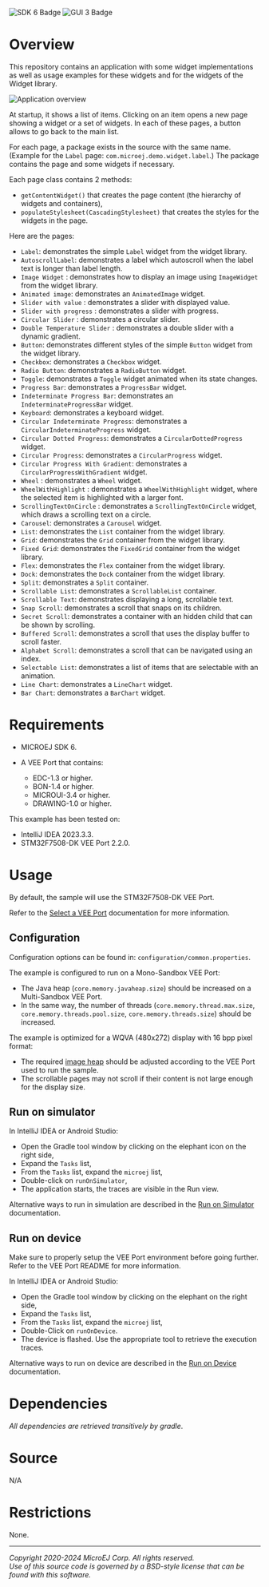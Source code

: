 ![SDK 6 Badge](https://shields.microej.com/endpoint?url=https://repository.microej.com/packages/badges/sdk_6.0.json)
![GUI 3 Badge](https://shields.microej.com/endpoint?url=https://repository.microej.com/packages/badges/gui_3.json)

# Overview

This repository contains an application with some widget implementations as well as usage examples for these widgets and
for the widgets of the Widget library.

![Application overview](application.gif)

At startup, it shows a list of items.
Clicking on an item opens a new page showing a widget or a set of widgets.
In each of these pages, a button allows to go back to the main list.

For each page, a package exists in the source with the same name.
(Example for the `Label` page: `com.microej.demo.widget.label`.)
The package contains the page and some widgets if necessary.

Each page class contains 2 methods:

- `getContentWidget()` that creates the page content (the hierarchy of widgets and containers),
- `populateStylesheet(CascadingStylesheet)` that creates the styles for the widgets in the page.

Here are the pages:

- `Label`: demonstrates the simple `Label` widget from the widget library.
- `AutoscrollLabel`: demonstrates a label which autoscroll when the label text is longer than label length.
- `Image Widget` : demonstrates how to display an image using `ImageWidget` from the widget library.
- `Animated image`: demonstrates an `AnimatedImage` widget.
- `Slider with value` : demonstrates a slider with displayed value.
- `Slider with progress` : demonstrates a slider with progress.
- `Circular Slider` : demonstrates a circular slider.
- `Double Temperature Slider` : demonstrates a double slider with a dynamic gradient.
- `Button`: demonstrates different styles of the simple `Button` widget from the widget library.
- `Checkbox`: demonstrates a `Checkbox` widget.
- `Radio Button`: demonstrates a `RadioButton` widget.
- `Toggle`: demonstrates a `Toggle` widget animated when its state changes.
- `Progress Bar`: demonstrates a `ProgressBar` widget.
- `Indeterminate Progress Bar`: demonstrates an `IndeterminateProgressBar` widget.
- `Keyboard`: demonstrates a keyboard widget.
- `Circular Indeterminate Progress`: demonstrates a `CircularIndeterminateProgress` widget.
- `Circular Dotted Progress`: demonstrates a `CircularDottedProgress` widget.
- `Circular Progress`: demonstrates a `CircularProgress` widget.
- `Circular Progress With Gradient`: demonstrates a `CircularProgressWithGradient` widget.
- `Wheel` : demonstrates a `Wheel` widget.
- `WheelWithHighlight` : demonstrates a `WheelWithHighlight` widget, where the selected item is highlighted with a larger font.
- `ScrollingTextOnCircle` : demonstrates a `ScrollingTextOnCircle` widget, which draws a scrolling text on a circle.
- `Carousel`: demonstrates a `Carousel` widget.
- `List`: demonstrates the `List` container from the widget library.
- `Grid`: demonstrates the `Grid` container from the widget library.
- `Fixed Grid`: demonstrates the `FixedGrid` container from the widget library.
- `Flex`: demonstrates the `Flex` container from the widget library.
- `Dock`: demonstrates the `Dock` container from the widget library.
- `Split`: demonstrates a `Split` container.
- `Scrollable List`: demonstrates a `ScrollableList` container.
- `Scrollable Text`: demonstrates displaying a long, scrollable text.
- `Snap Scroll`: demonstrates a scroll that snaps on its children.
- `Secret Scroll`: demonstrates a container with an hidden child that can be shown by scrolling.
- `Buffered Scroll`: demonstrates a scroll that uses the display buffer to scroll faster.
- `Alphabet Scroll`: demonstrates a scroll that can be navigated using an index.
- `Selectable List`: demonstrates a list of items that are selectable with an animation.
- `Line Chart`: demonstrates a `LineChart` widget.
- `Bar Chart`: demonstrates a `BarChart` widget.

# Requirements

- MICROEJ SDK 6.
- A VEE Port that contains:

    - EDC-1.3 or higher.
    - BON-1.4 or higher.
    - MICROUI-3.4 or higher.
    - DRAWING-1.0 or higher.

This example has been tested on:

- IntelliJ IDEA 2023.3.3.
- STM32F7508-DK VEE Port 2.2.0.

# Usage

By default, the sample will use the STM32F7508-DK VEE Port.

Refer to the [Select a VEE Port](https://docs.microej.com/en/latest/SDK6UserGuide/selectVeePort.html) documentation for more information.

## Configuration

Configuration options can be found in: `configuration/common.properties`.

The example is configured to run on a Mono-Sandbox VEE Port:

- The Java heap (`core.memory.javaheap.size`) should be increased on a Multi-Sandbox VEE Port.
- In the same way, the number of threads (`core.memory.thread.max.size`, `core.memory.threads.pool.size`, `core.memory.threads.size`) should be increased.

The example is optimized for a WQVA (480x272) display with 16 bpp pixel format:

- The required [image heap](https://docs.microej.com/en/latest/ApplicationDeveloperGuide/UI/MicroUI/images.html#images-heap) should be adjusted according to the VEE Port used to run the sample.
- The scrollable pages may not scroll if their content is not large enough for the display size.

## Run on simulator

In IntelliJ IDEA or Android Studio:

- Open the Gradle tool window by clicking on the elephant icon on the right side,
- Expand the `Tasks` list,
- From the `Tasks` list, expand the `microej` list,
- Double-click on `runOnSimulator`,
- The application starts, the traces are visible in the Run view.

Alternative ways to run in simulation are described in the [Run on Simulator](https://docs.microej.com/en/latest/SDK6UserGuide/runOnSimulator.html) documentation.

## Run on device

Make sure to properly setup the VEE Port environment before going further.
Refer to the VEE Port README for more information.

In IntelliJ IDEA or Android Studio:

- Open the Gradle tool window by clicking on the elephant on the right side,
- Expand the `Tasks` list,
- From the `Tasks` list, expand the `microej` list,
- Double-Click on `runOnDevice`.
- The device is flashed. Use the appropriate tool to retrieve the execution traces.

Alternative ways to run on device are described in the [Run on Device](https://docs.microej.com/en/latest/SDK6UserGuide/runOnDevice.html) documentation.

# Dependencies

_All dependencies are retrieved transitively by gradle_.

# Source

N/A

# Restrictions

None.

---  
_Copyright 2020-2024 MicroEJ Corp. All rights reserved._  
_Use of this source code is governed by a BSD-style license that can be found with this software._  
